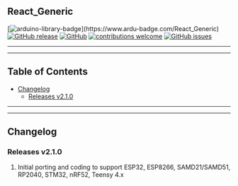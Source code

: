 ## React_Generic

[![arduino-library-badge](https://www.ardu-badge.com/badge/React_Generic.svg?)](https://www.ardu-badge.com/React_Generic)
[![GitHub release](https://img.shields.io/github/release/khoih-prog/React_Generic.svg)](https://github.com/khoih-prog/React_Generic/releases)
[![GitHub](https://img.shields.io/github/license/mashape/apistatus.svg)](https://github.com/khoih-prog/React_Generic/blob/master/LICENSE)
[![contributions welcome](https://img.shields.io/badge/contributions-welcome-brightgreen.svg?style=flat)](#Contributing)
[![GitHub issues](https://img.shields.io/github/issues/khoih-prog/React_Generic.svg)](http://github.com/khoih-prog/React_Generic/issues)

---
---

## Table of Contents


* [Changelog](#changelog)
	* [Releases v2.1.0](#releases-v210)


---
---

## Changelog

### Releases v2.1.0

1. Initial porting and coding to support ESP32, ESP8266, SAMD21/SAMD51, RP2040, STM32, nRF52, Teensy 4.x


